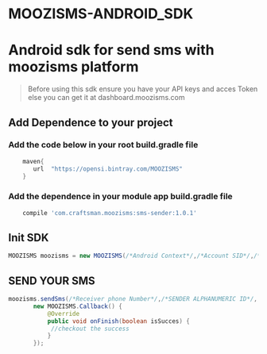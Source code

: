 # MOOZISMS-ANDROID_SDK
# Android sdk for send sms with moozisms platform

>Before using this sdk ensure you have your API keys and acces Token else you can get it at dashboard.moozisms.com

## Add Dependence to your project

### Add the code below in your root build.gradle file
```gradle   
    maven{
       url  "https://opensi.bintray.com/MOOZISMS"
    }
 ```
	
### Add the dependence in your module app build.gradle file
```gradle 
    compile 'com.craftsman.moozisms:sms-sender:1.0.1'
 ```

## Init SDK
 ```java
MOOZISMS moozisms = new MOOZISMS(/*Android Context*/,/*Account SID*/,/*Your Auth Token*/);
```

## SEND YOUR SMS
 ```java
moozisms.sendSms(/*Receiver phone Number*/,/*SENDER ALPHANUMERIC ID*/, 
		new MOOZISMS.Callback() {
            @Override
            public void onFinish(boolean isSucces) {
             //checkout the success
            }
        });
 ```
